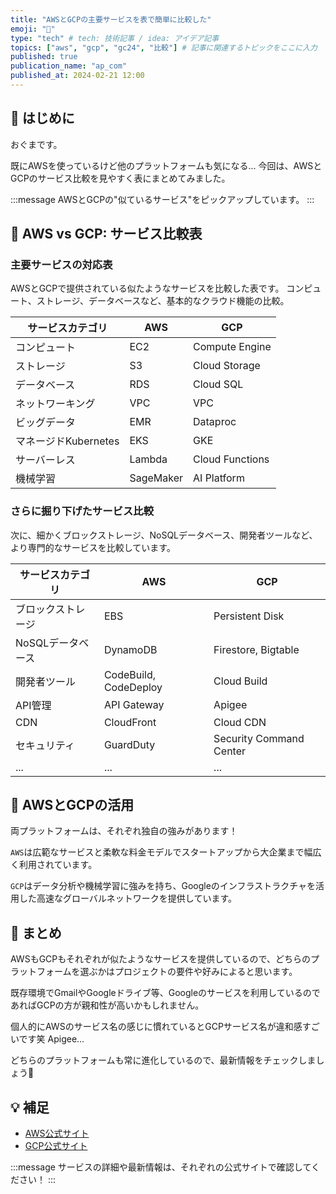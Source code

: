 ```yaml
---
title: "AWSとGCPの主要サービスを表で簡単に比較した"
emoji: "💆"
type: "tech" # tech: 技術記事 / idea: アイデア記事
topics: ["aws", "gcp", "gc24", "比較"] # 記事に関連するトピックをここに入力
published: true
publication_name: "ap_com"
published_at: 2024-02-21 12:00
---
```

## 🌟 はじめに

おぐまです。

既にAWSを使っているけど他のプラットフォームも気になる...
今回は、AWSとGCPのサービス比較を見やすく表にまとめてみました。

:::message
AWSとGCPの"似ているサービス"をピックアップしています。
:::

## 📖 AWS vs GCP: サービス比較表

### 主要サービスの対応表

AWSとGCPで提供されている似たようなサービスを比較した表です。
コンピュート、ストレージ、データベースなど、基本的なクラウド機能の比較。

| サービスカテゴリ | AWS | GCP |
|---|---|---|
| コンピュート | EC2 | Compute Engine |
| ストレージ | S3 | Cloud Storage |
| データベース | RDS | Cloud SQL |
| ネットワーキング | VPC | VPC |
| ビッグデータ | EMR | Dataproc |
| マネージドKubernetes | EKS | GKE |
| サーバーレス | Lambda | Cloud Functions |
| 機械学習 | SageMaker | AI Platform |

### さらに掘り下げたサービス比較

次に、細かくブロックストレージ、NoSQLデータベース、開発者ツールなど、より専門的なサービスを比較しています。

| サービスカテゴリ | AWS | GCP |
|---|---|---|
| ブロックストレージ | EBS | Persistent Disk |
| NoSQLデータベース | DynamoDB | Firestore, Bigtable |
| 開発者ツール | CodeBuild, CodeDeploy | Cloud Build |
| API管理 | API Gateway | Apigee |
| CDN | CloudFront | Cloud CDN |
| セキュリティ | GuardDuty | Security Command Center |
| ... | ... | ... |

## 🚀 AWSとGCPの活用

両プラットフォームは、それぞれ独自の強みがあります！

`AWS`は広範なサービスと柔軟な料金モデルでスタートアップから大企業まで幅広く利用されています。

`GCP`はデータ分析や機械学習に強みを持ち、Googleのインフラストラクチャを活用した高速なグローバルネットワークを提供しています。

## 🎉 まとめ

AWSもGCPもそれぞれが似たようなサービスを提供しているので、どちらのプラットフォームを選ぶかはプロジェクトの要件や好みによると思います。

既存環境でGmailやGoogleドライブ等、Googleのサービスを利用しているのであればGCPの方が親和性が高いかもしれません。

個人的にAWSのサービス名の感じに慣れているとGCPサービス名が違和感すごいです笑
Apigee...

どちらのプラットフォームも常に進化しているので、最新情報をチェックしましょう🕺

## 💡 補足

- [AWS公式サイト](https://aws.amazon.com/)
- [GCP公式サイト](https://cloud.google.com/)

:::message
サービスの詳細や最新情報は、それぞれの公式サイトで確認してください！
:::

